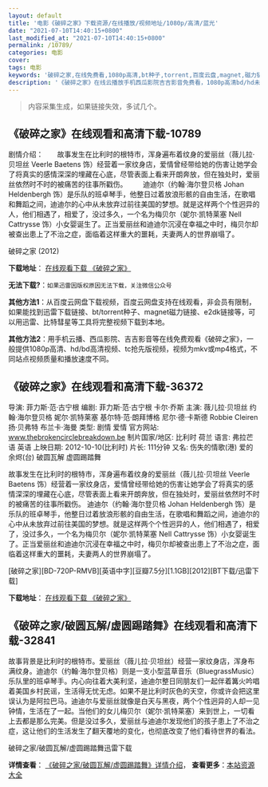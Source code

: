 ```yaml
---
layout: default
title: '电影《破碎之家》下载资源/在线播放/视频地址/1080p/高清/蓝光'
date: "2021-07-10T14:40:15+0800"
last_modified_at: "2021-07-10T14:40:15+0800"
permalink: /10789/
categories: 电影
cover:
tags: 电影
keywords: '破碎之家,在线免费看,1080p高清,bt种子,torrent,百度云盘,magnet,磁力链,迅雷下载资源'
description: '《破碎之家》在线云播放手机西瓜影院吉吉影音免费看，1080p高清bd/hd未删减完整版和tc抢先枪版，mkv/mp4格式，附带bt/torrent种子、magnet/磁力链、百度云盘、网盘资源迅雷下载链接'
---
```


>内容采集生成，如果链接失效，多试几个。


## 《破碎之家》在线观看和高清下载-10789

剧情介绍：　　故事发生在比利时的根特市，浑身遍布着纹身的爱丽丝（薇儿拉·贝坦丝 Veerle Baetens 饰）经营着一家纹身店，爱情曾经带给她的伤害让她学会了将真实的感情深深的埋藏在心底，尽管表面上看来开朗奔放，但在独处时，爱丽丝依然时不时的被痛苦的往事所戳伤。 　　迪迪尔（约翰·海尔登贝格 Johan Heldenbergh 饰）是乐队的班卓琴手，他整日过着放浪形骸的自由生活，在歌唱和舞蹈之间，迪迪尔的心中从未放弃过前往美国的梦想。就是这样两个个性迥异的人，他们相遇了，相爱了，没过多久，一个名为梅贝尔（妮尔·凯特莱塞 Nell Cattrysse 饰）小女婴诞生了。正当爱丽丝和迪迪尔沉浸在幸福之中时，梅贝尔却被查出患上了不治之症，面临着这样重大的噩耗，夫妻两人的世界崩塌了。


破碎之家 (2012)

**下载地址**： [在线观看下载 《破碎之家》](https://www.btbtdy.me/btdy/dy8149.html) 


**无法下载?**：`如果迅雷因版权原因无法下载，关注微信公众号 `

**其他方法1**：从百度云网盘下载视频，百度云网盘支持在线观看，非会员有限制，如果能找到迅雷下载链接、bt/torrent种子、magnet磁力链接、e2dk链接等，可以用迅雷、比特彗星等工具将完整视频下载到本地。

**其他方法2**：用手机云播、西瓜影院、吉吉影音等在线免费观看《破碎之家》，一般提供1080p高清、hd/bd高清视频、tc抢先版视频，视频为mkv或mp4格式，不同站点视频质量和播放速度不同。


## 《破碎之家》在线观看和高清下载-36372

导演: 菲力斯·范·古宁根 编剧: 菲力斯·范·古宁根 卡尔·乔斯 主演: 薇儿拉·贝坦丝 约翰·海尔登贝格 妮尔·凯特莱塞 基尔特·范·朗拜博格 尼尔·德·卡斯德 Robbie Cleiren 扬·贝弗特 布兰卡·海曼 类型: 剧情 爱情 官方网站: www.thebrokencirclebreakdown.be 制片国家/地区: 比利时 荷兰 语言: 弗拉芒语 英语 上映日期: 2012-10-10(比利时) 片长: 111分钟 又名: 伤失的情歌(港) 爱的余烬(台) 破圆瓦解 虚圆踢踏舞

故事发生在比利时的根特市，浑身遍布着纹身的爱丽丝（薇儿拉·贝坦丝 Veerle Baetens 饰）经营着一家纹身店，爱情曾经带给她的伤害让她学会了将真实的感情深深的埋藏在心底，尽管表面上看来开朗奔放，但在独处时，爱丽丝依然时不时的被痛苦的往事所戳伤。 迪迪尔（约翰·海尔登贝格 Johan Heldenbergh 饰）是乐队的班卓琴手，他整日过着放浪形骸的自由生活，在歌唱和舞蹈之间，迪迪尔的心中从未放弃过前往美国的梦想。就是这样两个个性迥异的人，他们相遇了，相爱了，没过多久，一个名为梅贝尔（妮尔·凯特莱塞 Nell Cattrysse 饰）小女婴诞生了。正当爱丽丝和迪迪尔沉浸在幸福之中时，梅贝尔却被查出患上了不治之症，面临着这样重大的噩耗，夫妻两人的世界崩塌了。


[破碎之家][BD-720P-RMVB][英语中字][豆瓣7.5分][1.1GB][2012][BT下载/迅雷下载]

**下载地址**： [在线观看下载 《破碎之家》](https://www.btdx8.com/torrent/the_broken_circle_breakdown_2012.html) 


## 《破碎之家/破圆瓦解/虚圆踢踏舞》在线观看和高清下载-32841

故事背景是比利时的根特市。爱丽丝（薇儿拉·贝坦丝）经营一家纹身店，浑身布满纹身。迪迪尔（约翰&middot;海尔登贝格）则是一支小型蓝草音乐（BluegrassMusic）乐队里的班卓琴手。内心向往着大美利坚，迪迪尔整日同朋友们一起伴着篝火吟唱着美国乡村民谣，生活得无忧无虑。如果不是比利时灰色的天空，你或许会把这里误认为是阿拉巴马。迪迪尔与爱丽丝就像是白天与黑夜，两个个性迥异的人却一见钟情，生活在了一起。当他们的女儿梅贝尔（妮尔&middot;凯特莱塞）来到世上，一切看上去都是那么完美。但是没过多久，爱丽丝与迪迪尔发现他们的孩子患上了不治之症，这让他们的生活发生了翻天覆地的变化，也彻底改变了他们看待世界的看法。<span class="Apple-converted-space">


破碎之家/破圆瓦解/虚圆踢踏舞迅雷下载

**详情查看**： [《破碎之家/破圆瓦解/虚圆踢踏舞》详情介绍](/movie/32841/)， **查看更多**：[本站资源大全](/movie/t/all/)

